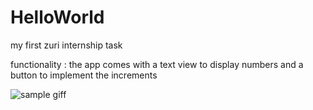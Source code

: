 # HelloWorld
my first zuri internship task

functionality :
the app comes with a text view to display numbers
and a button to implement the increments 

![sample giff](https://giphy.com/gifs/XYfP6tDfqrb6o7Ypdw)

